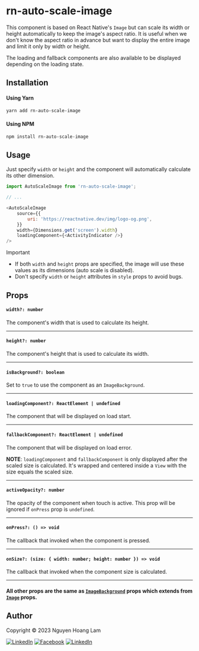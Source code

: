 # rn-auto-scale-image

This component is based on React Native's `Image` but can scale its width or height automatically to keep the image's aspect ratio. It is useful when we don't know the aspect ratio in advance but want to display the entire image and limit it only by width or height.

The loading and fallback components are also available to be displayed depending on the loading state.

## Installation

#### Using Yarn

```sh
yarn add rn-auto-scale-image
```

#### Using NPM

```sh
npm install rn-auto-scale-image
```

## Usage

Just specify `width` or `height` and the component will automatically calculate its other dimension.

```js
import AutoScaleImage from 'rn-auto-scale-image';

// ...

<AutoScaleImage
    source={{
        uri: 'https://reactnative.dev/img/logo-og.png',
    }}
    width={Dimensions.get('screen').width}
    loadingComponent={<ActivityIndicator />}
/>

```

> [!IMPORTANT]
> - If both `width` and `height` props are specified, the image will use these values as its dimensions (auto scale is disabled).
> - Don't specify `width` or `height` attributes in `style` props to avoid bugs.

## Props

#### `width?: number`

The component's width that is used to calculate its height.

----

#### `height?: number`

The component's height that is used to calculate its width.

----

#### `isBackground?: boolean`

Set to `true` to use the component as an `ImageBackground`.

----

#### `loadingComponent?: ReactElement | undefined`

The component that will be displayed on load start.

----

#### `fallbackComponent?: ReactElement | undefined`

The component that will be displayed on load error.

**NOTE**: `loadingComponent` and `fallbackComponent` is only displayed after the scaled size is calculated. It's wrapped and centered inside a `View` with the size equals the scaled size.

----

#### `activeOpacity?: number`

The opacity of the component when touch is active. This prop will be ignored if `onPress` prop is `undefined`.

----

#### `onPress?: () => void`

The callback that invoked when the component is pressed.

----

#### `onSize?: (size: { width: number; height: number }) => void`

The callback that invoked when the component size is calculated.

----

#### All other props are the same as [`ImageBackground`](https://reactnative.dev/docs/imagebackground) props which extends from [`Image`](https://reactnative.dev/docs/image) props.

## Author

Copyright © 2023 Nguyen Hoang Lam

[![LinkedIn](https://img.shields.io/badge/Gmail-D14836?style=for-the-badge&logo=gmail&logoColor=white)](mailto:hoanglamvn90@gmail.com)
[![Facebook](https://img.shields.io/badge/Facebook-1877F2?style=for-the-badge&logo=facebook&logoColor=white)](https://www.facebook.com/hoanglamvn90)
[![LinkedIn](https://img.shields.io/badge/LinkedIn-0077B5?style=for-the-badge&logo=linkedin&logoColor=white)](https://www.linkedin.com/in/lam-nguyen-hoang-70bb21115)